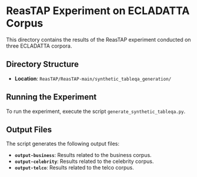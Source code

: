# ReasTAP Experiment on ECLADATTA Corpus

This directory contains the results of the ReasTAP experiment conducted on three ECLADATTA corpora. 



## Directory Structure

- **Location**: `ReasTAP/ReasTAP-main/synthetic_tableqa_generation/`

## Running the Experiment

To run the experiment, execute the script `generate_synthetic_tableqa.py`.

## Output Files

The script generates the following output files:

- **`output-business`**: Results related to the business corpus.
- **`output-celebrity`**: Results related to the celebrity corpus.
- **`output-telco`**: Results related to the telco corpus.
